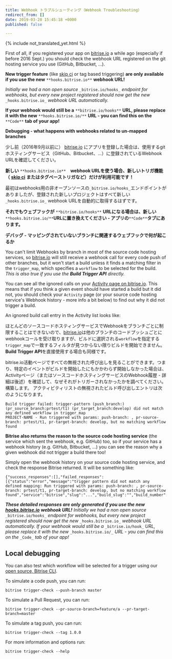 ```yaml
---
title: Webhook トラブルシューティング（Webhook Troubleshooting）
redirect_from: []
date: 2019-03-28 15:45:18 +0000
published: false

---
```

{% include not_translated_yet.html %}

First of all, if you registered your app on [bitrise.io](https://www.bitrise.io) a while ago (especially if before 2016 Sept.) you should check the webhook URL registered on the git hosting service you use (GitHub, Bitbucket, ...).

**New trigger feature** (like [skip ci](https://bitrise-io.github.io/devcenter/tips-and-tricks/skip-a-build/) or tag based triggering) **are only available if you use the new** `**hooks.bitrise.io**` **webhook URL!**

_Initially we had a non open source_ `_bitrise.io/hooks_` _endpoint for webhooks, but every new project registered should now get the new_ `_hooks.bitrise.io_` _webhook URL automatically._

**If your webhook would still be a** `**bitrise.io/hooks**` **URL, please replace it with the new** `**hooks.bitrise.io/**` **URL - you can find this on the** `**Code**` **tab of your app!**

**Debugging - what happens with webhooks related to un-mapped branches**

少し前（2016年9月以前に） [bitrise.io](https://www.bitrise.io) にアプリを登録した場合は、使用するgitホスティングサービス（GitHub、Bitbucket、...）に登録されているWebhook URLを確認してください。  

**新しい**  `**hooks.bitrise.io**`　**webhook URLを使う場合、新しいトリガ機能（** [**skip ci**](https://bitrise-io.github.io/devcenter/tips-and-tricks/skip-a-build/) **またはタグベーストリガなど）だけが利用可能です！** 

 最初はwebhooks用の非オープンソースの`_bitrise.io/hooks_`エンドポイントがありましたが、登録された新しいプロジェクトはすべて新しい`_hooks.bitrise.io_` webhook URLを自動的に取得するはずです。

 **それでもウェブフックが** `**bitrise.io/hooks**` **URLになる場合は、新しい** `**hooks.bitrise.io/**`**URLに置き換えてください - アプリの**`**Code**`**タブにあります。**  

**デバッグ - マッピングされていないブランチに関連するウェブフックで何が起こるか**

You can't limit Webhooks by branch in most of the source code hosting services, so [bitrise.io](https://www.bitrise.io) will still receive a webhook call for every code push of other branches, but it won't start a build unless it finds a matching filter in the `trigger_map`, which specifies a `workflow` to be selected for the build. _This is also true if you use the **Build Trigger API** directly._

You can see all the ignored calls on your [Activity page on bitrise.io](http://www.bitrise.io/activity). This means that if you think a given event should have started a build but it did not, you should check your `Activity` page (or your source code hosting service's Webhook history - more info a bit below) to find out why it did not trigger a build.

An ignored build call entry in the Activity list looks like: 

ほとんどのソースコードホスティングサービスでWebhookをブランチごとに制限することはできないので、[bitrise.io](https://www.bitrise.io)は他のブランチのコードプッシュごとにwebhookコールを受け取りますが、ビルドに選択される`workflow`を指定する`trigger_map`で一致するフィルタが見つからない限りビルドを開始できません。 **Build Trigger API**を直接使用する場合も同様です。  

bitrise.io活動ページですべての無視された呼び出しを見ることができます。つまり、特定のイベントがビルドを開始したにもかかわらず開始しなかった場合は、Activityページ（またはソースコードホスティングサービスのWebhook履歴 - 詳細は後述）を確認して、なぜそれがトリガーされなかったかを調べてください。構築します。  アクティビティリストの無視されたビルド呼び出しエントリは次のようになります。

    Build trigger failed: trigger-pattern (push_branch:) (pr_source_branch:prtest/t1) (pr_target_branch:develop) did not match any defined workflow in trigger_map
    PROJECT-NAME - Run triggered with params: push-branch: , pr-source-branch: prtest/t1, pr-target-branch: develop, but no matching workflow found

**Bitrise also returns the reason to the source code hosting service** (the service which sent the webhook, e.g. GitHub) too, so if your service has a webhook history (e.g. GitHub, Bitbucket, ...) you can see the reason why a given webhook did not trigger a build there too!

Simply open the webhook history on your source code hosting service, and check the response Bitrise returned. It will be something like:

    {"success_responses":[],"failed_responses":[{"status":"error","message":"trigger pattern did not match any defined mapping: Run triggered with params: push-branch: , pr-source-branch: prtest/t1, pr-target-branch: develop, but no matching workflow found","service":"bitrise","slug":"...","build_slug":"","build_number":0,"build_url":"","triggered_workflow":""}]}

**_These detailed responses are only generated if you use the new_** [**_hooks.bitrise.io_**](https://hooks.bitrise.io) **_webhook URL!_** _Initially we had a non open source_ `_bitrise.io/hooks_` _endpoint for webhooks, but every new project registered should now get the new_ `_hooks.bitrise.io_` _webhook URL automatically. If your webhook would still be a_ `_bitrise.io/hook_` _URL, please replace it with the new_ `_hooks.bitrise.io/_` _URL - you can find this on the_ `_Code_` _tab of your app!_

## Local debugging

You can also test which workflow will be selected for a trigger using our [open source, Bitrise CLI](https://www.bitrise.io/cli).

To simulate a code push, you can run:

    bitrise trigger-check --push-branch master

To simulate a Pull Request, you can run:

    bitrise trigger-check --pr-source-branch=feature/a --pr-target-branch=master

To simulate a tag push, you can run:

    bitrise trigger-check --tag 1.0.0

For more information and options run:

    bitrise trigger-check --help